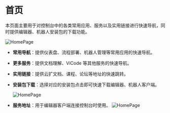 # 首页

本页面主要用于对控制台中的各类常用应用、服务以及实用链接进行快速导航，同时提供编辑器、机器人安装包的下载功能。

 ![HomePage](https://docimages.blob.core.chinacloudapi.cn/images/HAP/homepage20211208.png)

- **常用导航**：提供仪表盘、流程部署、机器人管理等常用应用的快速导航。

- **更多服务**：提供文档理解、ViCode 等其他服务的快速导航。

- **实用链接**：提供云扩文档、课程、论坛等地址的快速跳转。

- **安装包下载**：选择对应的安装包点击即可快速下载编辑器、机器人客户端。

  ![HomePage](https://docimages.blob.core.chinacloudapi.cn/images/Console/V3installpackage.png)

- **服务地址**：用于编辑器客户端连接控制台时使用。
  ![HomePage](https://docimages.blob.core.chinacloudapi.cn/images/Console/V3serveradress.png)
  